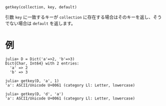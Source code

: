 ```
getkey(collection, key, default)
```

引数 `key` に一致するキーが `collection` に存在する場合はそのキーを返し、そうでない場合は `default` を返します。

# 例

```jldoctest
julia> D = Dict('a'=>2, 'b'=>3)
Dict{Char, Int64} with 2 entries:
  'a' => 2
  'b' => 3

julia> getkey(D, 'a', 1)
'a': ASCII/Unicode U+0061 (category Ll: Letter, lowercase)

julia> getkey(D, 'd', 'a')
'a': ASCII/Unicode U+0061 (category Ll: Letter, lowercase)
```
